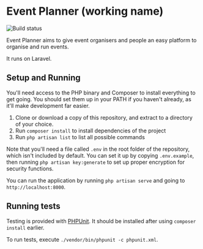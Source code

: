 # Event Planner (working name)

![Build status](https://travis-ci.org/ChaoticLaw/event-planner.svg?branch=master)

Event Planner aims to give event organisers and people an easy platform to organise and run events.

It runs on Laravel.

## Setup and Running
You'll need access to the PHP binary and Composer to install everything to get going. You should set them up in your PATH if you haven't already, as it'll make development far easier.

  1. Clone or download a copy of this repository, and extract to a directory of your choice.
  2. Run `composer install` to install dependencies of the project
  3. Run `php artisan list` to list all possible commands

Note that you'll need a file called `.env` in the root folder of the repository, which isn't included by default. You can set it up by copying `.env.example`, then running `php artisan key:generate` to set up proper encryption for security functions.

You can run the application by running `php artisan serve` and going to `http://localhost:8000`.

## Running tests
Testing is provided with [PHPUnit](https://phpunit.de/). It should be installed after using `composer install` earlier.

To run tests, execute `./vendor/bin/phpunit -c phpunit.xml`.
